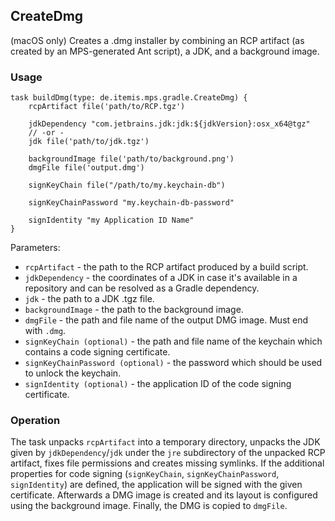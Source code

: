 ## CreateDmg

(macOS only) Creates a .dmg installer by combining an RCP artifact (as
created by an MPS-generated Ant script), a JDK, and a background image.

### Usage

```
task buildDmg(type: de.itemis.mps.gradle.CreateDmg) {
    rcpArtifact file('path/to/RCP.tgz')

    jdkDependency "com.jetbrains.jdk:jdk:${jdkVersion}:osx_x64@tgz"
    // -or -
    jdk file('path/to/jdk.tgz')

    backgroundImage file('path/to/background.png')
    dmgFile file('output.dmg')

    signKeyChain file("/path/to/my.keychain-db")

    signKeyChainPassword "my.keychain-db-password"

    signIdentity "my Application ID Name"
}
```

Parameters:
* `rcpArtifact` - the path to the RCP artifact produced by a build script.
* `jdkDependency` - the coordinates of a JDK in case it's available in
  a repository and can be resolved as a Gradle dependency.
* `jdk` - the path to a JDK .tgz file.
* `backgroundImage` - the path to the background image.
* `dmgFile` - the path and file name of the output DMG image. Must end
  with `.dmg`.
* `signKeyChain (optional)` - the path and file name of the keychain which contains a code signing certificate.
* `signKeyChainPassword (optional)` - the password which should be used to unlock the keychain.
* `signIdentity (optional)` - the application ID of the code signing certificate.

### Operation

The task unpacks `rcpArtifact` into a temporary directory, unpacks
the JDK given by `jdkDependency`/`jdk` under the `jre` subdirectory of
the unpacked RCP artifact, fixes file permissions and creates missing
symlinks. If the additional properties for code signing (`signKeyChain`, `signKeyChainPassword`, `signIdentity`) are defined,
the application will be signed with the given certificate. Afterwards a DMG image is created and its layout is configured using the
background image. Finally, the DMG is copied to `dmgFile`.
